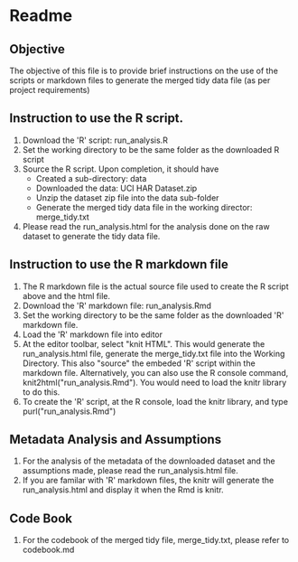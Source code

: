 # Readme

## Objective
The objective of this file is to provide brief instructions on the use of the scripts or markdown files to generate the merged tidy data file (as per project requirements)

## Instruction to use the R script.
1.  Download the 'R' script: run_analysis.R
2.  Set the working directory to be the same folder as the downloaded R script
3.  Source the R script.  Upon completion, it should have 
    - Created a sub-directory: data
    - Downloaded the data: UCI HAR Dataset.zip
    - Unzip the dataset zip file into the data sub-folder
    - Generate the merged tidy data file in the working director: merge_tidy.txt
4.  Please read the run_analysis.html for the analysis done on the raw dataset to generate the tidy data file.

## Instruction to use the R markdown file
1.  The R markdown file is the actual source file used to create the R script above and the html file.
2.  Download the 'R' markdown file: run_analysis.Rmd
3.  Set the working directory to be the same folder as the downloaded 'R' markdown file.
4.  Load the 'R' markdown file into editor
5.  At the editor toolbar, select "knit HTML".  This would generate the run_analysis.html file, generate the merge_tidy.txt file into the Working Directory.  This also "source" the embeded 'R' script within the markdown file.  Alternatively, you can also use the R console command, knit2html("run_analysis.Rmd").  You would need to load the knitr library to do this.
6.  To create the 'R' script, at the R console, load the knitr library, and type purl("run_analysis.Rmd")

## Metadata Analysis and Assumptions
1.  For the analysis of the metadata of the downloaded dataset and the assumptions made, please read the run_analysis.html file.  
2.  If you are familar with 'R' markdown files, the knitr will generate the run_analysis.html and display it when the Rmd is knitr.  

## Code Book
1.  For the codebook of the merged tidy file, merge_tidy.txt, please refer to codebook.md  
